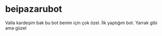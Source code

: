 # beipazarubot
Valla kardeşim bak bu bot benim için çok özel. İlk yaptığım bot. Yarrak gibi ama güzel 
